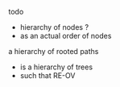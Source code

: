 
todo
- hierarchy of nodes ?
- as an actual order of nodes

a hierarchy of rooted paths
- is a hierarchy of trees
- such that RE-OV
